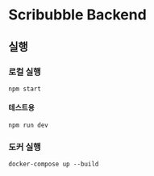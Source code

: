 # Scribubble Backend

## 실행
### 로컬 실행
```npm start```
#### 테스트용
```npm run dev```
### 도커 실행
```docker-compose up --build```
